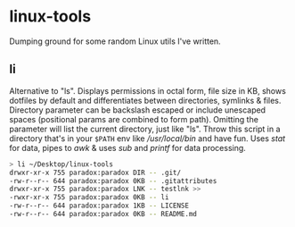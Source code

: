 # linux-tools

Dumping ground for some random Linux utils I've written.

## li

Alternative to "ls". Displays permissions in octal form, file size in KB, shows dotfiles by default and differentiates between directories, symlinks & files. Directory parameter can be backslash escaped or include unescaped spaces (positional params are combined to form path). Omitting the parameter will list the current directory, just like "ls". Throw this script in a directory that's in your `$PATH` env like _/usr/local/bin_ and have fun. Uses _stat_ for data, pipes to _awk_ & uses _sub_ and _printf_ for data processing.

```bash
> li ~/Desktop/linux-tools
drwxr-xr-x 755 paradox:paradox DIR -- .git/
-rw-r--r-- 644 paradox:paradox 0KB -- .gitattributes
drwxr-xr-x 755 paradox:paradox LNK -- testlnk >>
-rwxr-xr-x 755 paradox:paradox 0KB -- li
-rw-r--r-- 644 paradox:paradox 1KB -- LICENSE
-rw-r--r-- 644 paradox:paradox 0KB -- README.md
```
